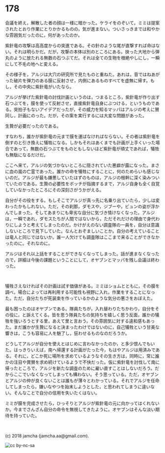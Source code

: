 # 178

会議を終え，解散した者の顔は一様に暗かった。ケライをのぞいて。ミミは提案されたとおり作業にとりかかるものの，気が進まない。ついさっきまでは和やかな雰囲気だったのに，何があったのか。  

紫針竜の攻撃は高高度からの突進である。その針のような尾が直撃すれば命はない。それは明らかだ。だが，攻撃の本体は別のところにある。抉った大地から弾丸のように放たれる無数の石つぶてだ。それは全ての生物を根絶やしにし，一瞬にして不毛の地へと変える。  

その様子を，アルジは大穴の研究所で見たものと重ねた。あれは，音ではねあがった破片を弾力のある膜に反射させ，内側にあるものすべてを虚無に帰す。もし，その中央に紫針竜がいたなら。  

アルジが挙げた紫針竜の討伐計画というのは，つまるところ，紫針竜が作り出す石つぶてを，膜を使って反射させ，直接紫針竜自身にぶつける，というものである。突拍子もないアイデアだったが，その威力を知るマッパはアルジの考えに賛同し，計画にのった。だが，その案を実行するには大変な問題があった。  

生贄が必要だったのである。  

すなわち，誰かが紫針竜の元まで膜を運ばなければならない。その者は紫針竜を倒すのと引き換えに犠牲になる。しかもそれはあくまでも計画が上手くいった場合であって，無数の石つぶてをものともしないほど紫針竜が頑丈であれば，犠牲も無駄になるだけだ。  

ここへ来て，アルジの気づかないところに隠されていた悪癖が露になった。まさに血の嵐の亡霊であった。誰かの命を犠牲にすることに，何のためらいも感じないのだ。アルジが最も嫌悪していたはずのものは，アルジの根幹に深く染みついていたのである。生贄の必要性をボッチが指摘するまで，アルジ自身も全く自覚していなかったところにその深刻さがうかがえる。  

自分がその役をする。もしそこでアルジが真っ先に名乗り出ていたら，少しは変わったかもしれない。ただ，その刹那，ダモスや，ジブーや，ビュンの姿が浮かんでしまった。そしてあまりにも卑劣な自分に気づき情けなくなった。アルジは，一瞬であれ，ダモスたちが人間ではないから，ただそれだけの理由で身代わりにしようと考えてしまったのだ。かけがえのない調査隊の一員を，自分は意識しないところで見下していた。なんとおぞましいことか。自分の考えていることは竜人と同じではないか。誰一人欠けても調査隊はここまで来ることができなかったのに。それなのに。  

アルジはそれ以上話をすることができなくなってしまった。話が進まなくなったので，詳細は今後の課題ということにして，オヤブンとマッパを残し会議は終わった。  

<br>  

犠牲さえなければその計画は試す価値がある。ミミはショムとともに，その膜を調べ，場合によっては再利用する可能性も視野に入れ，作業をすることになった。ただ，自分たちが死装束を作っているかのような気分の悪さをおぼえた。  

最も困ったのはオヤブンである。隊員たちが，入れ替わりたちかわり，自分をその役に，と訴えてくる。皆を思う隊員たちの気持ちを嬉しく思う反面，誰かの犠牲を強いろうとする里，あえて里と言おう，その雰囲気に対する違和感もあった。まだ誰かが生贄になると決まったわけではないのに，自己犠牲という甘美な響きは，こうも容易に人を魅了し，狂わせるものなのだろうか。  

どうしてアルジが自分を使えとはじめに言わなかったのか，と多少恨んでもいた。はっきりいえば，南へ帰還する計画がたった今，もはやアルジは用済みである。それに，どこか死に場所を求めているようなその生き方は，同時に，常に誰かの注目や賞賛を求め続けているようで不快だった。仮に紫針竜を討伐して南に帰ったところで，アルジを新たな調査のために雇い直すことはしないだろう。だからここでいなくなってしまっても構わない。そう思っている。ただ，オヤブンとアルジの仲が良くないことは誰もが薄々とわかっている。それでアルジを任命してしまったら，嫌いなやつを始末しようとした，と思われてしまうに違いない。そんなことで自分の信用を失いたくはない。  

ミミが膜を完成させたら，ひっそりとアルジが紫針竜の元に向かってはくれないか。今までさんざん自分の命令を無視してきたように。オヤブンはそんな淡い期待を持っていた。  

<br>  
<br>  
(c) 2018 jamcha (jamcha.aa@gmail.com).  

![cc by-nc-sa](https://i.creativecommons.org/l/by-nc-sa/4.0/88x31.png)
